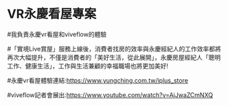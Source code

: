 # VR永慶看屋專案

#我負責永慶vr看屋和viveflow的體驗


#「實境Live賞屋」服務上線後，消費者找房的效率與永慶經紀人的工作效率都將再次大幅提升，不僅是消費者的「美好生活，從此展開」，永慶房屋經紀人「聰明工作、健康生活」，工作與生活兼顧的幸福職場也將更加美好!

#永慶vr看屋體驗連結:https://www.yungching.com.tw/iplus_store

#viveflow記者會展出:https://www.youtube.com/watch?v=AjJwaZCmNXQ
